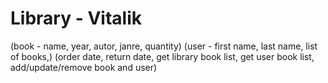 # Library - Vitalik

(book - name, year, autor, janre, quantity)
(user - first name, last name, list of books,)
(order date, return date, get library book list, get user book list, add/update/remove book and user)
